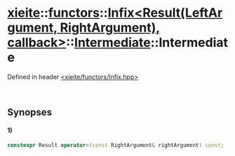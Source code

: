 # [xieite](../../../../../xieite.md)\:\:[functors](../../../../../functors.md)\:\:[Infix\<Result\(LeftArgument, RightArgument\), callback\>](../../../../Infix.md)\:\:[Intermediate](../../Intermediate.md)\:\:Intermediate
Defined in header [<xieite/functors/Infix.hpp>](../../../../../../include/xieite/functors/Infix.hpp)

&nbsp;

## Synopses
#### 1)
```cpp
constexpr Result operator>(const RightArgument& rightArgument) const;
```
